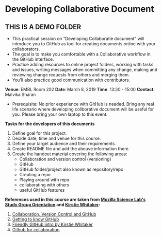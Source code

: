 # Developing Collaborative Document

## THIS IS A DEMO FOLDER 

- This practical session on "Developing Collaboratie document" will introduce you to GitHub as tool for creating documents online with your collaborators. 
- The goal is to make you comfortable with a Collaborative workflow in the GitHub interface. 
- Practice adding resources to online project folders, working with tasks and issues, writing messages when committing any change, making and reviewing change requests from others and merging them. 
- You'll also practice good communication with contributors.

**Venue**: EMBL Room 202
**Date**: March 8, 2019
**Time**: 13:30 - 15:00
**Contact**: Malvika Sharan

- Prerequisite: No prior experience with GitHub is needed. Bring any real life scenario where developing collborative document will be useful for you. Please bring your own laptop to this event.

**Tasks for the developers of this documents**

1. Define goal for this project.
1. Decide date, time and venue for this course.
1. Define your target audience and their requirements.
1. Create README file and add the abouve information there.
1. Create the handout material covering the following areas:
    * Collaboration and version control (versioning)
    * GitHub
    * GitHub folder/project also known as repository/repo
    * Creating a repo
    * Playing around with repo
    * collaborating with others
    * useful GitHub features


**References used in this course are taken from [Mozilla Science Lab's Study Group Orientation](https://mozillascience.github.io/study-group-orientation/) and [Kirstie Whitaker](https://github.com/KirstieJane/friendly-github-intro):**

1. [Collaboration, Version Control and GitHub](https://mozillascience.github.io/study-group-orientation/3.1-collab-vers-github.html)
1. [Getting to know GitHub](https://mozillascience.github.io/study-group-orientation/3.2-know-github.html)
1. [Friendly GitHub intro by Kirstie Whitaker](https://kirstiejane.github.io/friendly-github-intro/)
1. [Github for collaboration](http://mozillascience.github.io/working-open-workshop/github_for_collaboration/)
